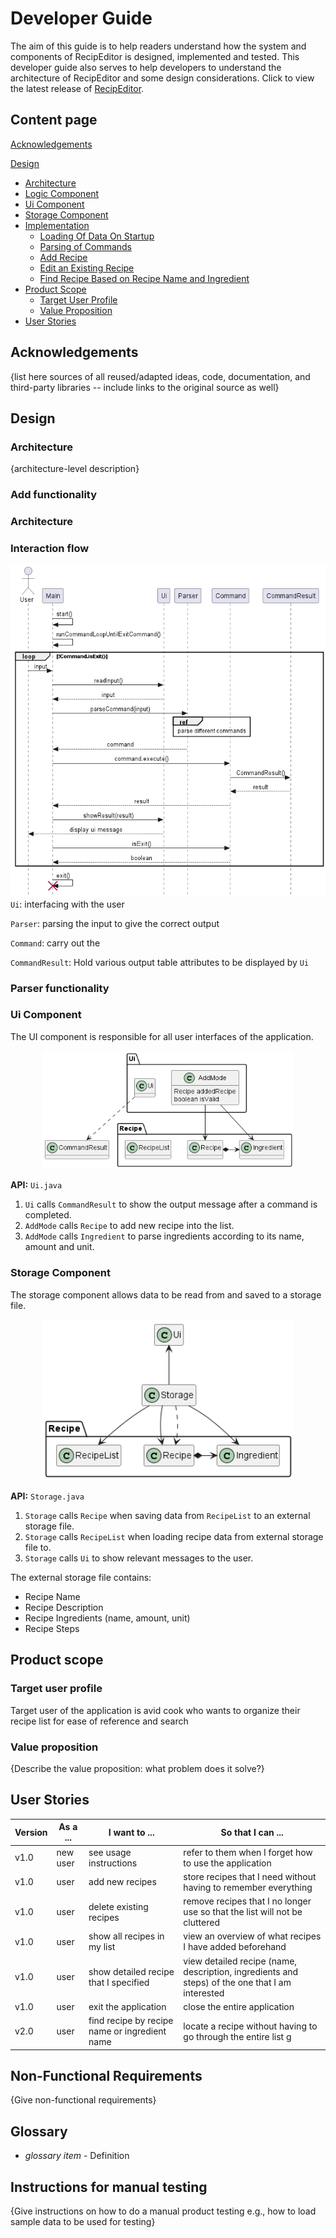 # Developer Guide
The aim of this guide is to help readers understand how the system and components of RecipEditor 
is designed, implemented and tested. This developer guide also serves to help 
developers to understand the architecture of RecipEditor and some design considerations. 
Click to view the latest release of [RecipEditor]((https://github.com/AY2223S1-CS2113-T18-2/tp/releases)).

## Content page
[Acknowledgements](#acknowledgements)

[Design](#design)
- [Architecture](#architecture)
- [Logic Component](#logic-component)
- [Ui Component](#ui-component)
- [Storage Component](#storage-component)
- [Implementation](#implementation)
    - [Loading Of Data On Startup](#loading-of-data-on-startup)
    - [Parsing of Commands](#parsing-of-commands)
    - [Add Recipe](#add-recipe)
    - [Edit an Existing Recipe](#add-an-existing-recipe)
    - [Find Recipe Based on Recipe Name and Ingredient](#find-recipe-based-on-recipe-name-and-ingredient)
- [Product Scope](#product-scope)
    - [Target User Profile](#target-user-profile)
    - [Value Proposition](#value-proposition)
- [User Stories](#user-stories)

## Acknowledgements

{list here sources of all reused/adapted ideas, code, documentation, and third-party libraries -- include links to the original source as well}

## Design
### Architecture
{architecture-level description}

### Add functionality

### Architecture

### Interaction flow
![Architecture](.\Architecture.png)
`Ui`: interfacing with the user

`Parser`: parsing the input to give the correct output

`Command`: carry out the 

`CommandResult`: Hold various output table attributes to be displayed by `Ui`



### Parser functionality

### Ui Component
The UI component is responsible for all user interfaces of the application.

<p align="center" width="100%">
  <img width="80%" src="images/UiClassDiagram.png" alt="Ui Class Diagram"/>
</p>

**API:** `Ui.java`
1. `Ui` calls `CommandResult` to show the output message after a command is completed.
2. `AddMode` calls `Recipe` to add new recipe into the list.
3. `AddMode` calls `Ingredient` to parse ingredients according to its name, amount and unit.


### Storage Component
The storage component allows data to be read from and saved to a storage file.

<p align="center" width="100%">
  <img width="80%" src="images/StorageClassDiagram.png" alt="Storage Class Diagram"/>
</p>

**API:** `Storage.java`
1. `Storage` calls `Recipe` when saving data from `RecipeList` to an external storage file.
2. `Storage` calls `RecipeList` when loading recipe data from external storage file to.
3. `Storage` calls `Ui` to show relevant messages to the user. 

The external storage file contains:
- Recipe Name
- Recipe Description
- Recipe Ingredients (name, amount, unit)
- Recipe Steps

## Product scope
### Target user profile

Target user of the application is avid cook who wants to organize their recipe list for ease of reference and search 

### Value proposition

{Describe the value proposition: what problem does it solve?}

## User Stories

|Version| As a ... | I want to ...                                 | So that I can ...                                                                               |
|--------|---------|-----------------------------------------------|-------------------------------------------------------------------------------------------------|
|v1.0|new user| see usage instructions                        | refer to them when I forget how to use the application                                          |
|v1.0|user| add new recipes                               | store recipes that I need without having to remember everything                                 |
|v1.0|user| delete existing recipes                       | remove recipes that I no longer use so that the list will not be cluttered                      |
|v1.0|user| show all recipes in my list                   | view an overview of what recipes I have added beforehand                                        |
|v1.0|user| show detailed recipe that I specified         | view detailed recipe (name, description, ingredients and steps) of the one that I am interested |
|v1.0|user| exit the application                          | close the entire application                                                                    |
|v2.0|user| find recipe by recipe name or ingredient name | locate a recipe without having to go through the entire list    g                               |

## Non-Functional Requirements

{Give non-functional requirements}

## Glossary

* *glossary item* - Definition

## Instructions for manual testing

{Give instructions on how to do a manual product testing e.g., how to load sample data to be used for testing}
